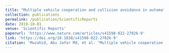 ```yaml
---
title: "Multiple vehicle cooperation and collision avoidance in automated vehicles: survey and an AI-enabled conceptual framework"
collection: publications
permalink: /publication/ScientificReports
date: 2019-10-01
venue: 'Scientific Reports'
paperurl: 'https://www.nature.com/articles/s41598-022-27026-9'
link: 'https://doi.org/10.1038/s41598-022-27026-9'
citation: 'Muzahid, Abu Jafar Md, et al. "Multiple vehicle cooperation and collision avoidance in automated vehicles: Survey and an AI-enabled conceptual framework." Scientific reports 13.1 (2023): 603. doi.org/10.1038/s41598-022-27026-9'
---
```

